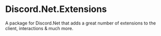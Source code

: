 # Discord.Net.Extensions
A package for Discord.Net that adds a great number of extensions to the client, interactions &amp; much more.
